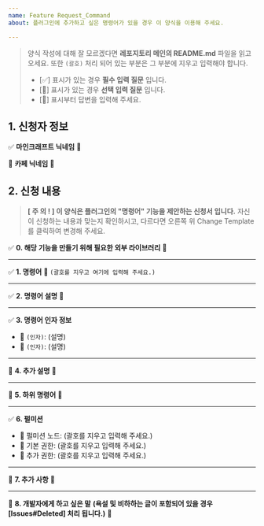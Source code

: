 ```yaml
---
name: Feature Request_Command
about: 플러그인에 추가하고 싶은 명령어가 있을 경우 이 양식을 이용해 주세요.

---
```


> 양식 작성에 대해 잘 모르겠다면 **레포지토리 메인의 README.md** 파일을 읽고 오세요.
> 또한 `(괄호)` 처리 되어 있는 부분은 그 부분에 지우고 입력해야 합니다.
> - [✅] 표시가 있는 경우 **필수 입력 질문** 입니다.
> - [📃] 표시가 있는 경우 **선택 입력 질문** 입니다.
> - [🔎] 표시부터 답변을 입력해 주세요.

## 1. 신청자 정보 ##
✅ **마인크래프트 닉네임**
🔎


📃 **카페 닉네임**
🔎

## 2. 신청 내용 ##
> **[ 주 의 ! ] 이 양식은 플러그인의 "명령어" 기능을 제안하는 신청서 입니다.**
> 자신이 신청하는 내용과 맞는지 확인하시고,
> 다르다면 오른쪽 위 Change Template 를 클릭하여 변경해 주세요.

✅ **0. 해당 기능을 만들기 위해 필요한 외부 라이브러리**
🔎 

---

✅ **1. 명령어**
🔎 `(괄호를 지우고 여기에 입력해 주세요.)`

---

✅ **2. 명령어 설명**
🔎

---

✅ **3. 명령어 인자 정보**
- 🔎 `(인자)`: (설명)
- 🔎 `(인자)`: (설명)

---

📃 **4. 추가 설명**
🔎

---

📃 **5. 하위 명령어**
🔎

---

✅ **6. 펄미션**
- 🔎 펄미션 노드: (괄호를 지우고 입력해 주세요.)
- 🔎 기본 권한: (괄호를 지우고 입력해 주세요.)
- 🔎 추가 권한: (괄호를 지우고 입력해 주세요.)

---

📃 **7. 추가 사항**
🔎

---

📃 **8. 개발자에게 하고 싶은 말**
**(욕설 및 비하하는 글이 포함되어 있을 경우 [Issues#Deleted] 처리 됩니다.)**
🔎
